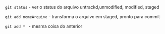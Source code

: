`git status` - ver o status do arquivo
    untrackd,unmodified, modified, staged

`git add nomeArquivo` - transforma o arquivo em staged, pronto para commit 

`git add * ` - mesma coisa do anterior 

